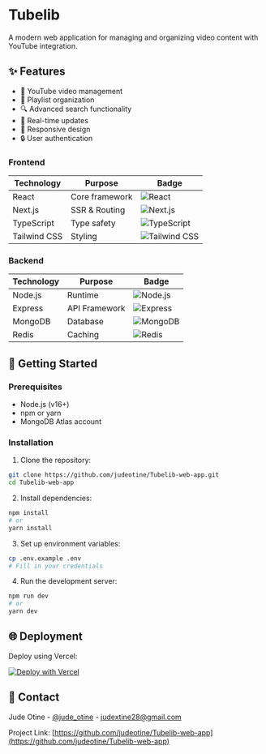 # Tubelib
A modern web application for managing and organizing video content with YouTube integration.

## ✨ Features

- 🎥 YouTube video management
- 📁 Playlist organization
- 🔍 Advanced search functionality
- 🔄 Real-time updates
- 📱 Responsive design
- 🔒 User authentication

### Frontend
| Technology | Purpose | Badge |
|------------|---------|-------|
| React | Core framework | ![React](https://img.shields.io/badge/React-20232A?style=flat-square&logo=react&logoColor=61DAFB) |
| Next.js | SSR & Routing | ![Next.js](https://img.shields.io/badge/Next.js-000000?style=flat-square&logo=nextdotjs&logoColor=white) |
| TypeScript | Type safety | ![TypeScript](https://img.shields.io/badge/TypeScript-007ACC?style=flat-square&logo=typescript&logoColor=white) |
| Tailwind CSS | Styling | ![Tailwind CSS](https://img.shields.io/badge/Tailwind_CSS-38B2AC?style=flat-square&logo=tailwind-css&logoColor=white) |

### Backend
| Technology | Purpose | Badge |
|------------|---------|-------|
| Node.js | Runtime | ![Node.js](https://img.shields.io/badge/Node.js-339933?style=flat-square&logo=nodedotjs&logoColor=white) |
| Express | API Framework | ![Express](https://img.shields.io/badge/Express-000000?style=flat-square&logo=express&logoColor=white) |
| MongoDB | Database | ![MongoDB](https://img.shields.io/badge/MongoDB-47A248?style=flat-square&logo=mongodb&logoColor=white) |
| Redis | Caching | ![Redis](https://img.shields.io/badge/Redis-DC382D?style=flat-square&logo=redis&logoColor=white) |

## 🚀 Getting Started

### Prerequisites
- Node.js (v16+)
- npm or yarn
- MongoDB Atlas account

### Installation

1. Clone the repository:
```bash
git clone https://github.com/judeotine/Tubelib-web-app.git
cd Tubelib-web-app
```

2. Install dependencies:
```bash
npm install
# or
yarn install
```

3. Set up environment variables:
```bash
cp .env.example .env
# Fill in your credentials
```

4. Run the development server:
```bash
npm run dev
# or
yarn dev
`````

## 🌐 Deployment

Deploy using Vercel:

[![Deploy with Vercel](https://vercel.com/button)](https://vercel.com/new/clone?repository-url=https%3A%2F%2Fgithub.com%2Fjudeotine%2FTubelib-web-app)


## 📧 Contact

Jude Otine - [@jude_otine](https://twitter.com/jude_otine) - judextine28@gmail.com

Project Link: [https://github.com/judeotine/Tubelib-web-app](https://github.com/judeotine/Tubelib-web-app)